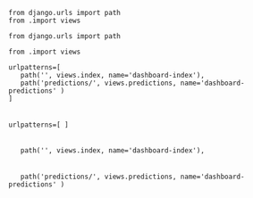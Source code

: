  ```python3
from django.urls import path
from .import views 
 ```

 ```python3
from django.urls import path
 ```

 ```python3
from .import views 
 ```

 ```python3
urlpatterns=[
    path('', views.index, name='dashboard-index'),
    path('predictions/', views.predictions, name='dashboard-predictions' )
]
 ```

###### 
 ```python3
urlpatterns=[ ]
 ```

###### 
 ```python3
    path('', views.index, name='dashboard-index'),
 ```

###### 
 ```python3
    path('predictions/', views.predictions, name='dashboard-predictions' )
 ```
